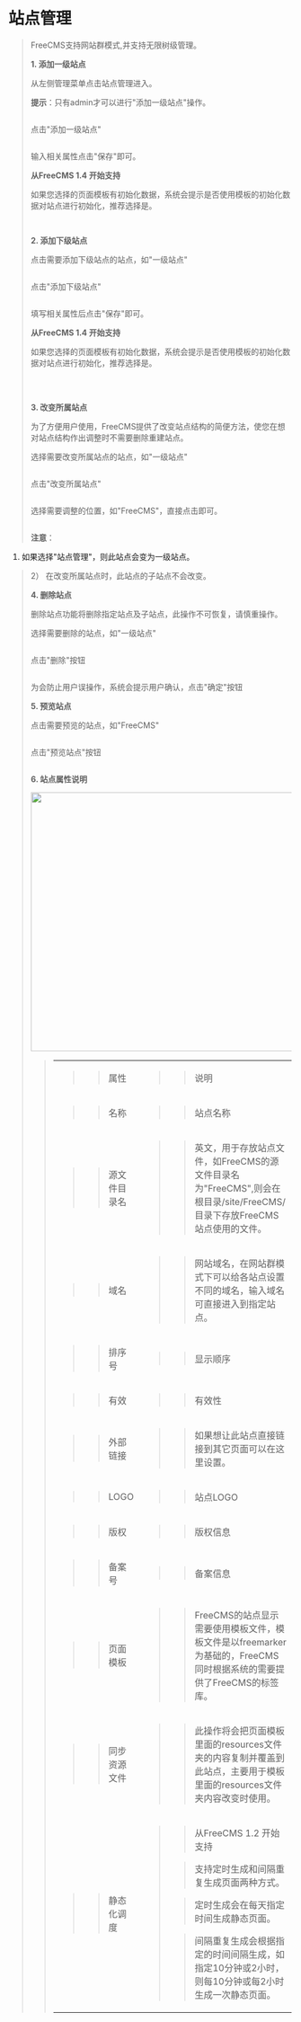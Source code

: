 # 站点管理 #
<p>
<blockquote></p>
<p>
</blockquote><blockquote><span>FreeCMS</span><span>支持网站群模式,并支持无限树级管理。</span></p>
<p>
<strong><span>1.  </span><span>添加一级站点</span></strong></p>
<p>
<span>从左侧管理菜单点击站点管理进入。</span></p>
<p>
<strong><span>提示</span></strong><span>：只有admin才可以进行"添加一级站点"操作。</span></p>
<p>
<span><a href='http://static.oschina.net/uploads/space/2012/1224/192840_sqC7_916014.png'><img src='http://static.oschina.net/uploads/space/2012/1224/192840_sqC7_916014.png' alt='' /></a></span></p>
<p>
<blockquote></p>
<p>
</blockquote><span>点击"添加一级站点"</span></p>
<p>
<span><a href='http://static.oschina.net/uploads/space/2012/1224/192905_cVY4_916014.png'><img src='http://static.oschina.net/uploads/space/2012/1224/192905_cVY4_916014.png' alt='' /></a></span></p>
<p>
<blockquote></p>
<p>
</blockquote><span>输入相关属性点击"保存"即可。</span></p>
<p>
<span><strong>从FreeCMS 1.4 开始支持</strong></span></p>
<p>
<span>如果您选择的页面模板有初始化数据，系统会提示是否使用模板的初始化数据对站点进行初始化，推荐选择是。</span></p>
<p>
<a href='http://static.oschina.net/uploads/space/2013/0628/085017_vj1A_916014.jpg'><img src='http://static.oschina.net/uploads/space/2013/0628/085017_vj1A_916014.jpg' alt='' /></a></p>
<p>
<blockquote></p>
<p>
</blockquote><span><a href='http://static.oschina.net/uploads/space/2012/1224/192931_QdnS_916014.png'><img src='http://static.oschina.net/uploads/space/2012/1224/192931_QdnS_916014.png' alt='' /></a></span></p>
<p>
<blockquote></p>
<p>
</blockquote><strong><span>2.  </span><span>添加下级站点</span></strong></p>
<p>
<span>点击需要添加下级站点的站点，如"一级站点"</span></p>
<p>
<a href='http://static.oschina.net/uploads/space/2012/1224/193011_QOqt_916014.png'><img src='http://static.oschina.net/uploads/space/2012/1224/193011_QOqt_916014.png' alt='' /></a></p>
<p>
<blockquote></p>
<p>
</blockquote><span>点击"添加下级站点"</span></p>
<p>
<a href='http://static.oschina.net/uploads/space/2012/1224/193040_a9xh_916014.png'><img src='http://static.oschina.net/uploads/space/2012/1224/193040_a9xh_916014.png' alt='' /></a></p>
<p>
<blockquote></p>
<p>
</blockquote><span>填写相关属性后点击"保存"即可。</span></p>
<p>
<blockquote></p>
<p>
</blockquote><span><strong>从FreeCMS 1.4 开始支持</strong></span></p>
<p>
<span>如果您选择的页面模板有初始化数据，系统会提示是否使用模板的初始化数据对站点进行初始化，推荐选择是。</span></p>
<p>
<a href='http://static.oschina.net/uploads/space/2013/0628/085017_vj1A_916014.jpg'><img src='http://static.oschina.net/uploads/space/2013/0628/085017_vj1A_916014.jpg' alt='' /></a></p>
<p>
<br />
<a href='http://static.oschina.net/uploads/space/2012/1224/193059_gVEY_916014.png'><img src='http://static.oschina.net/uploads/space/2012/1224/193059_gVEY_916014.png' alt='' /></a></p>
<p>
<blockquote></p>
<p>
</p>
<p>
</blockquote><strong><span>3.  </span><span>改变所属站点</span></strong></p>
<p>
<span>为了方便用户使用，FreeCMS提供了改变站点结构的简便方法，使您在想对站点结构作出调整时不需要删除重建站点。</span></p>
<p>
<span>选择需要改变所属站点的站点，如"一级站点"</span></p>
<p>
<a href='http://static.oschina.net/uploads/space/2012/1224/193126_yYpM_916014.png'><img src='http://static.oschina.net/uploads/space/2012/1224/193126_yYpM_916014.png' alt='' /></a></p>
<p>
<blockquote></p>
<p>
</blockquote><span>点击"改变所属站点"</span></p>
<p>
<blockquote><a href='http://static.oschina.net/uploads/space/2012/1224/201956_C6QJ_916014.png'><img src='http://static.oschina.net/uploads/space/2012/1224/201956_C6QJ_916014.png' alt='' /></a></p>
<p>
</blockquote><span>选择需要调整的位置，如"</span>FreeCMS<span>"，直接点击即可。</span></p>
<p>
<blockquote><a href='http://static.oschina.net/uploads/space/2012/1224/193209_sObe_916014.png'><img src='http://static.oschina.net/uploads/space/2012/1224/193209_sObe_916014.png' alt='' /></a></p>
<p>
</blockquote><strong><span>注意</span></strong><span>： </span></p>
<p>
</blockquote><ol><li><span>如果选择"站点管理"，则此站点会变为一级站点。</span></p>
<p>
</li></ol><blockquote>2） <span>在改变所属站点时，此站点的子站点不会改变。</span></p>
<p>
<blockquote></p>
<p>
</blockquote><strong><span>4.  </span><span>删除站点</span></strong></p>
<p>
<span>删除站点功能将删除指定站点及子站点，此操作不可恢复，请慎重操作。</span></p>
<p>
<span>选择需要删除的站点，如"一级站点"</span></p>
<p>
<a href='http://static.oschina.net/uploads/space/2012/1224/193252_E5HJ_916014.png'><img src='http://static.oschina.net/uploads/space/2012/1224/193252_E5HJ_916014.png' alt='' /></a></p>
<p>
<blockquote></p>
<p>
</blockquote><span>点击"删除"按钮</span></p>
<p>
<a href='http://static.oschina.net/uploads/space/2012/1224/193316_Bss8_916014.png'><img src='http://static.oschina.net/uploads/space/2012/1224/193316_Bss8_916014.png' alt='' /></a></p>
<p>
<blockquote></p>
<p>
</blockquote><span>为会防止用户误操作，系统会提示用户确认，点击"确定"按钮</span></p>
<p>
<strong><span>5.  </span><span>预览站点</span></strong></p>
<p>
<span>点击需要预览的站点，如"FreeCMS"</span></p>
<p>
<a href='http://static.oschina.net/uploads/space/2012/1224/193337_XQDz_916014.png'><img src='http://static.oschina.net/uploads/space/2012/1224/193337_XQDz_916014.png' alt='' /></a></p>
<p>
<blockquote></p>
<p>
</blockquote><span>点击"预览站点"按钮</span></p>
<p>
<a href='http://static.oschina.net/uploads/space/2012/1224/193402_eiSr_916014.png'><img src='http://static.oschina.net/uploads/space/2012/1224/193402_eiSr_916014.png' alt='' /></a></p>
<p>
<blockquote></p>
<p>
</blockquote><strong><span>6.  </span><span>站点属性说明</span></strong></p>
<p>
<a href='http://static.oschina.net/uploads/space/2013/0226/131347_6Vzn_916014.png'><img src='http://static.oschina.net/uploads/space/2013/0226/131347_6Vzn_916014.png' alt='' height='461' width='543' /></a></p>
<p>
<blockquote></p>
<table>
</blockquote><tbody>
<blockquote><tr>
<blockquote><td>
<blockquote><p>
<blockquote><span>属性</span></p>
</blockquote></blockquote></td>
<td>
<blockquote><p>
<blockquote><span>说明</span></p>
</blockquote></blockquote></td>
</blockquote></tr>
<tr>
<blockquote><td>
<blockquote><p>
<blockquote><span>名称</span></p>
</blockquote></blockquote></td>
<td>
<blockquote><p>
<blockquote><span>站点名称</span></p>
</blockquote></blockquote></td>
</blockquote></tr>
<tr>
<blockquote><td>
<blockquote><p>
<blockquote><span>源文件目录名</span></p>
</blockquote></blockquote></td>
<td>
<blockquote><p>
<blockquote><span>英文，用于存放站点文件，如</span><span>FreeCMS</span><span>的源文件目录名为</span><span>"FreeCMS",</span><span>则会在根目录</span><span>/site/FreeCMS/</span><span>目录下存放</span><span>FreeCMS</span><span>站点使用的文件。</span></p>
</blockquote></blockquote></td>
</blockquote></tr>
<tr>
<blockquote><td>
<blockquote><p>
<blockquote><span>域名</span></p>
</blockquote></blockquote></td>
<td>
<blockquote><p>
<blockquote><span>网站域名，在网站群模式下可以给各站点设置不同的域名，输入域名可直接进入到指定站点。</span></p>
</blockquote></blockquote></td>
</blockquote></tr>
<tr>
<blockquote><td>
<blockquote><p>
<blockquote><span>排序号</span></p>
</blockquote></blockquote></td>
<td>
<blockquote><p>
<blockquote><span>显示顺序</span></p>
</blockquote></blockquote></td>
</blockquote></tr>
<tr>
<blockquote><td>
<blockquote><p>
<blockquote><span>有效</span></p>
</blockquote></blockquote></td>
<td>
<blockquote><p>
<blockquote><span>有效性</span></p>
</blockquote></blockquote></td>
</blockquote></tr>
<tr>
<blockquote><td>
<blockquote><p>
<blockquote><span>外部链接</span></p>
</blockquote></blockquote></td>
<td>
<blockquote><p>
<blockquote><span>如果想让此站点直接链接到其它页面可以在这里设置。</span></p>
</blockquote></blockquote></td>
</blockquote></tr>
<tr>
<blockquote><td>
<blockquote><p>
<blockquote><span>LOGO</span></p>
</blockquote></blockquote></td>
<td>
<blockquote><p>
<blockquote><span>站点</span><span>LOGO</span></p>
</blockquote></blockquote></td>
</blockquote></tr>
<tr>
<blockquote><td>
<blockquote><p>
<blockquote><span>版权</span></p>
</blockquote></blockquote></td>
<td>
<blockquote><p>
<blockquote><span>版权信息</span></p>
</blockquote></blockquote></td>
</blockquote></tr>
<tr>
<blockquote><td>
<blockquote><p>
<blockquote><span>备案号</span></p>
</blockquote></blockquote></td>
<td>
<blockquote><p>
<blockquote><span>备案信息</span></p>
</blockquote></blockquote></td>
</blockquote></tr>
<tr>
<blockquote><td>
<blockquote><p>
<blockquote><span>页面模板</span></p>
</blockquote></blockquote></td>
<td>
<blockquote><p>
<blockquote><span>FreeCMS</span><span>的站点显示需要使用模板文件，模板文件是以</span><span>freemarker</span><span>为基础的，</span><span>FreeCMS</span><span>同时根据系统的需要提供了</span><span>FreeCMS</span><span>的标签库。</span></p>
</blockquote></blockquote></td>
</blockquote></tr>
<tr>
<blockquote><td>
<blockquote><p>
<blockquote><span>同步资源文件</span></p>
</blockquote></blockquote></td>
<td>
<blockquote><p>
<blockquote><span>此操作将会把页面模板里面的</span><span>resources</span><span>文件夹的内容复制并覆盖到此站点，主要用于模板里面的</span><span>resources</span><span>文件夹内容改变时使用。</span></p>
</blockquote></blockquote></td>
</blockquote></tr>
<tr>
<blockquote><td>
<blockquote><p>
<blockquote><span>静态化调度</span></p>
</blockquote></blockquote></td>
<td>
<blockquote><p>
<blockquote><span>从FreeCMS 1.2 开始支持</span></p>
</blockquote><p>
<blockquote><span>支持定时生成和间隔重复生成页面两种方式。</span></p>
</blockquote><p>
<blockquote><span>定时生成会在每天指定时间生成静态页面。</span></p>
</blockquote><p>
<blockquote><span>间隔重复生成会根据指定的时间间隔生成，如指定10分钟或2小时，则每10分钟或每2小时生成一次静态页面。</span></p>
</blockquote></blockquote></td>
</blockquote></tr>
</blockquote></tbody>
</table>
<p>
<blockquote></p>